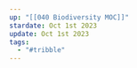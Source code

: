 ```yaml
---
up: "[[040 Biodiversity MOC]]"
stardate: Oct 1st 2023
update: Oct 1st 2023
tags:
  - "#tribble"
---
```


